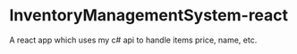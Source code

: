 # InventoryManagementSystem-react

A react app which uses my c# api to handle items price, name, etc.

